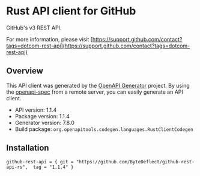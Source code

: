 # Rust API client for GitHub

GitHub's v3 REST API.

For more information, please visit [https://support.github.com/contact?tags=dotcom-rest-api](https://support.github.com/contact?tags=dotcom-rest-api)

## Overview

This API client was generated by the [OpenAPI Generator](https://openapi-generator.tech) project.  By using the [openapi-spec](https://openapis.org) from a remote server, you can easily generate an API client.

- API version: 1.1.4
- Package version: 1.1.4
- Generator version: 7.8.0
- Build package: `org.openapitools.codegen.languages.RustClientCodegen`

## Installation


```
github-rest-api = { git = "https://github.com/ByteDeflect/github-rest-api-rs",  tag = "1.1.4" }
```

